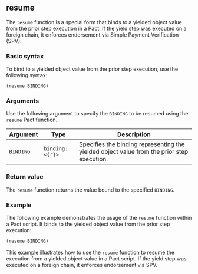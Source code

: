 ## resume
The `resume` function is a special form that binds to a yielded object value from the prior step execution in a Pact. If the yield step was executed on a foreign chain, it enforces endorsement via Simple Payment Verification (SPV).

### Basic syntax

To bind to a yielded object value from the prior step execution, use the following syntax:

`(resume BINDING)`

### Arguments

Use the following argument to specify the `BINDING` to be resumed using the `resume` Pact function.

| Argument | Type | Description |
| --- | --- | --- |
| `BINDING` | `binding:<{r}>` | Specifies the binding representing the yielded object value from the prior step execution. |

### Return value

The `resume` function returns the value bound to the specified `BINDING`.

### Example

The following example demonstrates the usage of the `resume` function within a Pact script. It binds to the yielded object value from the prior step execution:

```lisp
(resume BINDING)
```

This example illustrates how to use the `resume` function to resume the execution from a yielded object value in a Pact script. If the yield step was executed on a foreign chain, it enforces endorsement via SPV.
